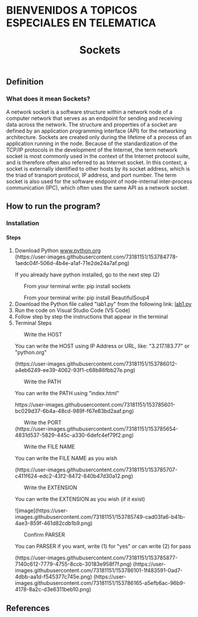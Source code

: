 
# BIENVENIDOS A TOPICOS ESPECIALES EN TELEMATICA

<!DOCTYPE html>
<html lang="es">

<head>
    <meta charset="UTF-8">
</head>

<body>
    <header>
        <h1>Sockets</h1>
    </header>
    <h2>Definition</h2>
    <h3>What does it mean Sockets?</h3>
    <p>A network socket is a software structure within a network node of a computer network that serves as an endpoint
        for sending and receiving data across the network. The structure and properties of a socket are defined by an
        application programming interface (API) for the networking architecture. Sockets are created only during the
        lifetime of a process of an application running in the node.
        Because of the standardization of the TCP/IP protocols in the development of the Internet, the term network
        socket is most commonly used in the context of the Internet protocol suite, and is therefore often also referred
        to as Internet socket. In this context, a socket is externally identified to other hosts by its socket address,
        which is the triad of transport protocol, IP address, and port number.
        The term socket is also used for the software endpoint of node-internal inter-process communication (IPC), which
        often uses the same API as a network socket.
    </p>
    <h2>How to run the program?</h2>
    <h3>Installation</h3>
    <h4>Steps</h4>
    <ol>
    <li>Download Python <a href="https://www.python.org/downloads/" target="_blank">www.python.org</a></li>
     (https://user-images.githubusercontent.com/73181151/153784778-1aedc04f-506d-4b4e-a1af-71e2de24a7af.png)
     <p>If you already have python installed, go to the next step (2)</p>
     <ol type= 1> From your terminal write: pip install sockets</ol>
     <ol type = 2> From your terminal write: pip install BeautifulSoup4</ol>
     <li>Download the Python file called "lab1.py" from the following link: <a href="https://github.com/dsolanov/Topicos_Especiales_Telematica/blob/main/lab1.py" target="_blank">lab1.py</a></li></li>
     <li>Run the code on Visual Studio Code (VS Code)</li>
     <li>Follow step by step the instructions that appear in the terminal</li>
     <li>Terminal Steps</li>
    <ol> Write the HOST</ol>
    <p>You can write the HOST using IP Address or URL, like: "3.217.183.77" or "python.org"</p>
    (https://user-images.githubusercontent.com/73181151/153786012-a4eb6249-ee39-4062-93f1-c68b86fbb27e.png)
    <ol> Write the PATH</ol>
    <p>You can write the PATH using "index.html"</p>
    https://user-images.githubusercontent.com/73181151/153785601-bc029d37-6b4a-48cd-989f-f67e83bd2aaf.png)
    <ol> Write the PORT</ol>
    (https://user-images.githubusercontent.com/73181151/153785654-4831d537-5829-445c-a330-6defc4ef79f2.png)
    <ol> Write the FILE NAME</ol>
    <p>You can write the FILE NAME as you wish</p>
    (https://user-images.githubusercontent.com/73181151/153785707-c411f624-edc2-43f2-8472-840b47d30a12.png)
    <ol> Write the EXTENSION</ol>
    <p>You can write the EXTENSION as you wish (if it exist)</p>
    ![image](https://user-images.githubusercontent.com/73181151/153785749-cad03fa6-b41b-4ae3-859f-461d82cdb1b9.png)
    <ol> Confirm PARSER </ol>
    <p>You can PARSER if you want, write (1) for "yes" or can write (2) for pass</p>
    (https://user-images.githubusercontent.com/73181151/153785877-7140c612-7779-4755-8ccb-30183e958f7f.png)
    (https://user-images.githubusercontent.com/73181151/153786101-1f483591-0ad7-4dbb-aa1d-f545377c745e.png)
    (https://user-images.githubusercontent.com/73181151/153786165-a5efb6ac-96b9-4178-8a2c-d3e6311beb10.png)
    </ol>
    <h2>References</h2>
</body>

</html>
